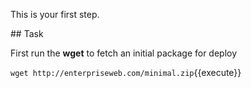 This is your first step.

## Task

First run the **wget** to fetch an initial package for deploy

`wget http://enterpriseweb.com/minimal.zip`{{execute}}
